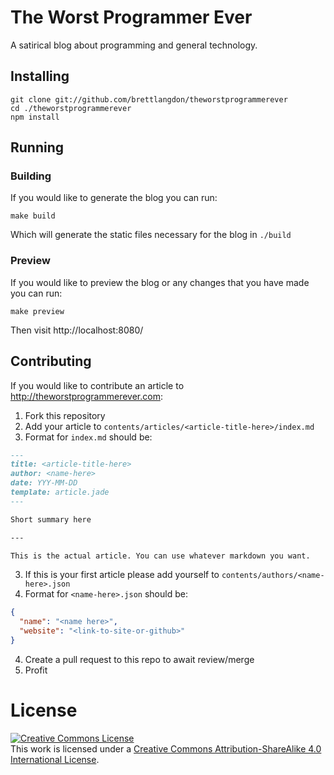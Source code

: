 The Worst Programmer Ever
=========================

A satirical blog about programming and general technology.

## Installing

```shell
git clone git://github.com/brettlangdon/theworstprogrammerever
cd ./theworstprogrammerever
npm install
```

## Running

### Building

If you would like to generate the blog you can run:

```shell
make build
```
Which will generate the static files necessary for the blog in `./build`


### Preview

If you would like to preview the blog or any changes that you have made you can
run:

```shell
make preview
```

Then visit http://localhost:8080/

## Contributing

If you would like to contribute an article to http://theworstprogrammerever.com:

1. Fork this repository
2. Add your article to `contents/articles/<article-title-here>/index.md`
  1. Format for `index.md` should be:
  ```markdown
  ---
  title: <article-title-here>
  author: <name-here>
  date: YYY-MM-DD
  template: article.jade
  ---

  Short summary here

  ---

  This is the actual article. You can use whatever markdown you want.
  ```
3. If this is your first article please add yourself to
`contents/authors/<name-here>.json`
  1. Format for `<name-here>.json` should be:
  ```json
  {
    "name": "<name here>",
    "website": "<link-to-site-or-github>"
  }
  ```
4. Create a pull request to this repo to await review/merge
5. Profit


# License

<a rel="license" href="http://creativecommons.org/licenses/by-sa/4.0/"><img
alt="Creative Commons License" style="border-width:0"
src="https://i.creativecommons.org/l/by-sa/4.0/88x31.png" /></a><br />This work
is licensed under a <a rel="license"
href="http://creativecommons.org/licenses/by-sa/4.0/">Creative Commons
Attribution-ShareAlike 4.0 International License</a>.
